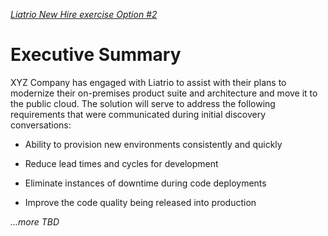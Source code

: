 <u>*Liatrio New Hire exercise Option #2*</u>

# Executive Summary

XYZ Company has engaged with Liatrio to assist with their plans to modernize their on-premises product suite and architecture and move it to the public cloud. The solution will serve to address the following requirements that were communicated during initial discovery conversations:

- Ability to provision new environments consistently and quickly
  
- Reduce lead times and cycles for development
  
- Eliminate instances of downtime during code deployments
  
- Improve the code quality being released into production
  

*...more TBD*
